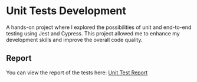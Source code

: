 # Unit Tests Development

A hands-on project where I explored the possibilities of unit and end-to-end testing using Jest and Cypress. This project allowed me to enhance my development skills and improve the overall code quality.

## Report

You can view the report of the tests here: [Unit Test Report](https://meljaszuk.github.io/unit-test-jest/)
